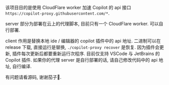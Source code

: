 该项目目的是使用 CloudFlare worker 加速 Copilot 的 api 接口 `https://copilot-proxy.githubusercontent.com/*`.

server 部分为部署在云上的代理脚本, 目前只有一个 CloudFlare worker. 可以自行部署.

client 作用是替换本地 ide / 编辑器的 copilot 插件中的 api 地址. 二进制可以在 release 下载, 直接运行是替换, `./copilot-proxy recover` 是恢复. 因为插件会更新, 插件每次更新后都要重新运行次程序. 目前仅支持 VSCode 与 JetBrains 的 Copilot 插件. 如果你的代理 server 是自行部署的话, 请自己修改代码中的 api 地址, 自行编译.

有问题请看源码, 谢谢茄子🍆.
